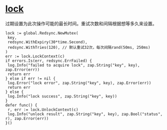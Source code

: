 # [lock](https://pkg.go.dev/github.com/go-redsync/redsync/v4)

过期设置为此次操作可能的最长时间。重试次数和间隔根据想等多久来设置。

```golang
lock := global.Redsync.NewMutex(
 key,
 redsync.WithExpiry(30*time.Second),
 redsync.WithTries(120), // 默认重试32次，每次间隔rand(50ms, 250ms)
)
err := lock.LockContext(c)
if errors.Is(err, redsync.ErrFailed) {
 log.Info("failed to acquire lock", zap.String("key", key), zap.Error(err))
 return err
} else if err != nil {
 log.Error("lock error", zap.String("key", key), zap.Error(err))
 return err
} else {
 log.Info("lock success", zap.String("key", key))
}
defer func() {
 r, err := lock.UnlockContext(c)
 log.Info("unlock result", zap.String("key", key), zap.Bool("status", r), zap.Error(err))
}()
```
